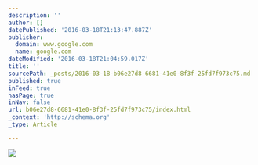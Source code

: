 ```yaml
---
description: ''
author: []
datePublished: '2016-03-18T21:13:47.887Z'
publisher:
  domain: www.google.com
  name: google.com
dateModified: '2016-03-18T21:04:59.017Z'
title: ''
sourcePath: _posts/2016-03-18-b06e27d8-6681-41e0-8f3f-25fd7f973c75.md
published: true
inFeed: true
hasPage: true
inNav: false
url: b06e27d8-6681-41e0-8f3f-25fd7f973c75/index.html
_context: 'http://schema.org'
_type: Article

---
```

![](http://www.bpnews.net/images/IMG20145277954HI.jpg?width=800)